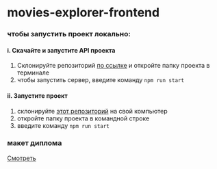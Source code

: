 # movies-explorer-frontend

### чтобы запустить проект локально:
#### i. Скачайте и запустите API проекта
1) Склонируйте репозиторий [по ссылке](https://github.com/OlgaStrelk/movies-explorer-api) и откройте папку проекта в терминале
2) чтобы запустить сервер, введите команду `npm run start`
#### ii. Запустите проект
1) склонируйте [этот репозиторий](https://github.com/OlgaStrelk/movies-explorer-frontend) на свой компьютер
2) откройте папку проекта в командной строке
3) введите команду `npm run start`


### макет диплома 
[Смотреть](https://drive.google.com/file/d/1m2I6PxNT7PGe9ZM1DaUiswowvQNQAyii/view?usp=sharing)
